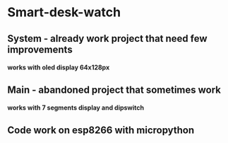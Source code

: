 # Smart-desk-watch
## System - already work project that need few improvements 
#### works with oled display 64x128px 
## Main - abandoned project that sometimes work
#### works with 7 segments display and dipswitch
## Code work on esp8266 with micropython 